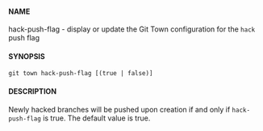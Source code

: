 #### NAME

hack-push-flag - display or update the Git Town configuration for the `hack` push flag


#### SYNOPSIS

```
git town hack-push-flag [(true | false)]
```

#### DESCRIPTION

Newly hacked branches will be pushed upon creation if and only if `hack-push-flag` is true. The default value is true.
